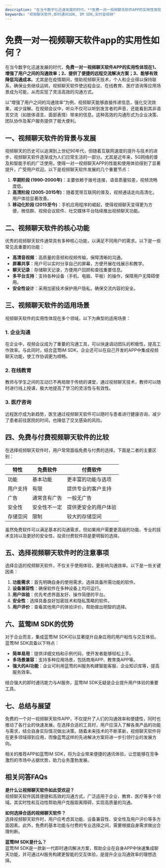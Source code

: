 ```yaml
---
description: "在当今数字化迅速发展的时代，**免费一对一视频聊天软件APP的实用性体现在1、增强了用户之间的沟通效率；2、提供了便捷的远程交流解决方案；3、能够有效降低沟通成本**。尤其是在疫情期间，借助视频聊天技术，个人和企业得以保持联系，确保业务继续运转。视频聊天软件使远程会议、在线教育、医疗咨询等应用场景成为可能，从而实现了灵活高效的沟通方式。"
keywords: "视频聊天软件,即时通讯SDK, IM SDK,实时音视频"
---
```

# 免费一对一视频聊天软件app的实用性如何？

在当今数字化迅速发展的时代，**免费一对一视频聊天软件APP的实用性体现在1、增强了用户之间的沟通效率；2、提供了便捷的远程交流解决方案；3、能够有效降低沟通成本**。尤其是在疫情期间，借助视频聊天技术，个人和企业得以保持联系，确保业务继续运转。视频聊天软件使远程会议、在线教育、医疗咨询等应用场景成为可能，从而实现了灵活高效的沟通方式。

以“增强了用户之间的沟通效率”为例，视频聊天能够直接传递信息，强化交流效果，减少误解。在视频会议中，听众不仅可以听到发言者的声音，还能看到其非语言交流（如肢体语言、面部表情）带来的信息。这种高效的沟通形式为企业决策、团队协作及客户服务提供了极大便利。

## 一、视频聊天软件的背景与发展

视频聊天的历史可以追溯到上世纪90年代，但随着互联网速度的提升与技术的进步，视频聊天软件逐渐成为人们日常生活的一部分。尤其是近年来，5G网络的普及和智能手机的广泛使用，使得一对一视频聊天APP的性能和使用体验得到了显著提升，广受用户欢迎。以下是视频聊天软件发展的几个重要节点：

1. **早期阶段 (1990-2000年)**：主要依赖于拨号连接，语音质量较差，视频流畅度低。
2. **高清阶段 (2005-2015年)**：随着宽带互联网的普及，视频通话走向高清化，用户体验显著改善。
3. **移动化阶段 (2015至今)**：手机应用程序的崛起，使得视频聊天变得更为方便，微信群、视频会议软件、社交媒体平台陆续推出视频聊天功能。

## 二、视频聊天软件的核心功能

优秀的视频聊天软件通常具有多种核心功能，以满足不同用户的需求。以下是一些常见且重要的功能：

- **高清音视频**：高质量的音频和视频传输，保障清晰的沟通。
- **屏幕共享**：用户可以实时分享自己的屏幕，方便开展在线展示和教学。
- **聊天记录**：存储聊天记录，方便用户回顾和查找重要信息。
- **多平台支持**：支持各种设备（手机、电脑、平板）的操作，保障用户无障碍使用。
- **安全性设计**：采用加密技术保护用户隐私，确保交流内容的安全。

## 三、视频聊天软件的适用场景

视频聊天软件的实用性体现在多个领域，以下为典型的适用场景：

### 1. 企业沟通

在企业中，视频会议成为了重要的沟通工具，可以快速调动团队的积极性，提高工作效率。与此同时，结合蓝莺IM SDK，企业还可以在自己开发的APP中集成视频聊天功能，使工作协调更为顺畅。

### 2. 在线教育

教师与学生之间的互动已不再局限于传统的课堂，通过视频聊天技术，教师可以随时进行线上授课，极大地提高了学习的灵活性与有效性。

### 3. 医疗咨询

远程医疗成为新趋势，医生通过视频聊天软件可以随时与患者进行健康咨询，减少了患者前往医院的时间，也降低了交叉感染的风险。

## 四、免费与付费视频聊天软件的比较

在选择视频聊天软件时，用户常常面临免费与付费的选择。下面是二者的主要区别：

| 特性          | 免费软件              | 付费软件                |
|---------------|---------------------|-------------------------|
| 功能          | 基本功能              | 更丰富的功能与选项     |
| 用户支持      | 有限                 | 提供专业的客户支持       |
| 广告          | 通常含有广告          | 一般无广告              |
| 安全性        | 安全性不一定         | 提供更安全的用户体验     |
| 存储空间      | 限制                 | 较大的存储空间          |

虽然免费软件可以满足基本的沟通需求，但如果用户需要更高级的功能、专业的技术支持以及更好的安全性，投资付费软件将是更明智的选择。

## 五、选择视频聊天软件时的注意事项

选择合适的视频聊天软件，不仅关乎使用体验，更影响沟通效率。以下是一些关键因素：

1. **功能需求**：首先明确自身的使用需求，选择具备所需功能的软件。
2. **设备兼容性**：确保软件在多种设备上均可运行。
3. **用户体验**：优先考虑界面友好、操作简便的平台。
4. **安全性**：选择具备良好加密技术和隐私策略的软件。
5. **用户评价**：查看其他用户的体验评价，帮助做出明智的选择。

## 六、蓝莺IM SDK的优势

对于企业而言，集成蓝莺IM SDK可以显著提升自身应用的用户粘性与交互体验。蓝莺IM SDK具备以下特点：

- **简单易用**：提供详细文档和示例代码，使开发者能够轻松上手。
- **多场景兼容**：支持多种应用场景，包括商用APP、教育类APP等。
- **强大的AI功能**：企业可利用蓝莺的AI服务构建智能客服、企业知识库等，提高服务效率。

结合强大的即时通讯能力与AI服务，蓝莺IM SDK无疑是企业提升用户体验的重要工具。

## 七、总结与展望

免费的一个对一视频聊天软件APP，不仅提升了人们的沟通效率和便捷性，同时也推动了各行业的快速发展。在选择合适的工具时，用户应深入了解各类产品的功能与需求，结合自身实际情况做出决策。随着未来技术的不断革新，视频聊天软件将在更多领域得到应用，而像蓝莺这样的先进解决方案将进一步引领行业的发展方向。

相关的推荐APP如蓝莺IM SDK，将为企业带来便捷的通讯体验，让您能够在竞争激烈的市场中占据优势，助力业务蓬勃发展。

## 相关问答FAQs

**是什么让视频聊天软件如此受欢迎？**  
视频聊天软件因其便捷和高效的沟通方式，广泛适用于企业、教育、医疗等多个领域。其实时性和互动性帮助用户克服距离障碍，实现高质量的沟通。

**如何选择合适的视频聊天软件？**  
选择视频聊天软件时，用户应考虑其功能、设备兼容性、安全性及用户评价等多方面因素。此外，免费的基本功能与付费的专业选择之间，需要根据自身需求做出合理判断。

**蓝莺IM SDK是什么？**  
蓝莺IM SDK是一款新一代即时通讯解决方案，帮助企业在自身APP中快速集成聊天功能，并可通过AI服务构建更智能的交互体验，是提升企业沟通效率的理想选择。
